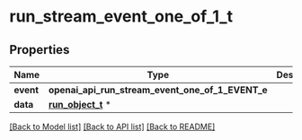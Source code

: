 # run_stream_event_one_of_1_t

## Properties
Name | Type | Description | Notes
------------ | ------------- | ------------- | -------------
**event** | **openai_api_run_stream_event_one_of_1_EVENT_e** |  | 
**data** | [**run_object_t**](run_object.md) \* |  | 

[[Back to Model list]](../README.md#documentation-for-models) [[Back to API list]](../README.md#documentation-for-api-endpoints) [[Back to README]](../README.md)


